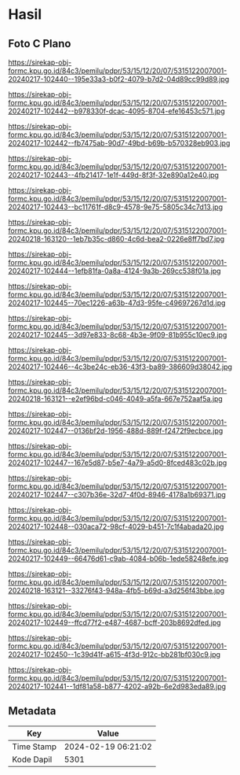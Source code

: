 # Hasil

## Foto C Plano

https://sirekap-obj-formc.kpu.go.id/84c3/pemilu/pdpr/53/15/12/20/07/5315122007001-20240217-102440--195e33a3-b0f2-4079-b7d2-04d89cc99d89.jpg

https://sirekap-obj-formc.kpu.go.id/84c3/pemilu/pdpr/53/15/12/20/07/5315122007001-20240217-102442--b978330f-dcac-4095-8704-efe16453c571.jpg

https://sirekap-obj-formc.kpu.go.id/84c3/pemilu/pdpr/53/15/12/20/07/5315122007001-20240217-102442--fb7475ab-90d7-49bd-b69b-b570328eb903.jpg

https://sirekap-obj-formc.kpu.go.id/84c3/pemilu/pdpr/53/15/12/20/07/5315122007001-20240217-102443--4fb21417-1e1f-449d-8f3f-32e890a12e40.jpg

https://sirekap-obj-formc.kpu.go.id/84c3/pemilu/pdpr/53/15/12/20/07/5315122007001-20240217-102443--bc11761f-d8c9-4578-9e75-5805c34c7d13.jpg

https://sirekap-obj-formc.kpu.go.id/84c3/pemilu/pdpr/53/15/12/20/07/5315122007001-20240218-163120--1eb7b35c-d860-4c6d-bea2-0226e8ff7bd7.jpg

https://sirekap-obj-formc.kpu.go.id/84c3/pemilu/pdpr/53/15/12/20/07/5315122007001-20240217-102444--1efb81fa-0a8a-4124-9a3b-269cc538f01a.jpg

https://sirekap-obj-formc.kpu.go.id/84c3/pemilu/pdpr/53/15/12/20/07/5315122007001-20240217-102445--70ec1226-a63b-47d3-95fe-c49697267d1d.jpg

https://sirekap-obj-formc.kpu.go.id/84c3/pemilu/pdpr/53/15/12/20/07/5315122007001-20240217-102445--3d97e833-8c68-4b3e-9f09-81b955c10ec9.jpg

https://sirekap-obj-formc.kpu.go.id/84c3/pemilu/pdpr/53/15/12/20/07/5315122007001-20240217-102446--4c3be24c-eb36-43f3-ba89-386609d38042.jpg

https://sirekap-obj-formc.kpu.go.id/84c3/pemilu/pdpr/53/15/12/20/07/5315122007001-20240218-163121--e2ef96bd-c046-4049-a5fa-667e752aaf5a.jpg

https://sirekap-obj-formc.kpu.go.id/84c3/pemilu/pdpr/53/15/12/20/07/5315122007001-20240217-102447--0136bf2d-1956-488d-889f-f2472f9ecbce.jpg

https://sirekap-obj-formc.kpu.go.id/84c3/pemilu/pdpr/53/15/12/20/07/5315122007001-20240217-102447--167e5d87-b5e7-4a79-a5d0-8fced483c02b.jpg

https://sirekap-obj-formc.kpu.go.id/84c3/pemilu/pdpr/53/15/12/20/07/5315122007001-20240217-102447--c307b36e-32d7-4f0d-8946-4178a1b69371.jpg

https://sirekap-obj-formc.kpu.go.id/84c3/pemilu/pdpr/53/15/12/20/07/5315122007001-20240217-102448--030aca72-98cf-4029-b451-7c1f4abada20.jpg

https://sirekap-obj-formc.kpu.go.id/84c3/pemilu/pdpr/53/15/12/20/07/5315122007001-20240217-102449--66476d61-c9ab-4084-b06b-1ede58248efe.jpg

https://sirekap-obj-formc.kpu.go.id/84c3/pemilu/pdpr/53/15/12/20/07/5315122007001-20240218-163121--33276f43-948a-4fb5-b69d-a3d256f43bbe.jpg

https://sirekap-obj-formc.kpu.go.id/84c3/pemilu/pdpr/53/15/12/20/07/5315122007001-20240217-102449--ffcd77f2-e487-4687-bcff-203b8692dfed.jpg

https://sirekap-obj-formc.kpu.go.id/84c3/pemilu/pdpr/53/15/12/20/07/5315122007001-20240217-102450--1c39d41f-a615-4f3d-912c-bb281bf030c9.jpg

https://sirekap-obj-formc.kpu.go.id/84c3/pemilu/pdpr/53/15/12/20/07/5315122007001-20240217-102441--1df81a58-b877-4202-a92b-6e2d983eda89.jpg


## Metadata

| Key        | Value               |
| ---------- | ------------------- |
| Time Stamp | 2024-02-19 06:21:02 |
| Kode Dapil | 5301                |



